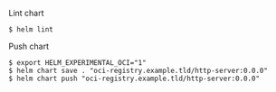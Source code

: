 Lint chart

```shell script
$ helm lint
```

Push chart

```shell script
$ export HELM_EXPERIMENTAL_OCI="1"
$ helm chart save . "oci-registry.example.tld/http-server:0.0.0"
$ helm chart push "oci-registry.example.tld/http-server:0.0.0"
```
